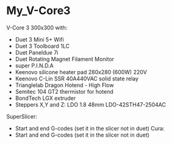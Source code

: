 # My_V-Core3
V-Core 3 300x300 with:
 - Duet 3 Mini 5+ Wifi
 - Duet 3 Toolboard 1LC
 - Duet Paneldue 7i
 - Duet Rotating Magnet Filament Monitor
 - super P.I.N.D.A
 - Keenovo silicone heater pad 280x280 (600W) 220V
 - Keenovo C-Lin SSR 40A440VAC solid state relay
 - Trianglelab Dragon Hotend - High Flow
 - Semitec 104 GT2 thermistor for hotend
 - BondTech LGX extruder
 - Steppers X,Y and Z: LDO 1.8 48mm LDO-42STH47-2504AC

SuperSlicer:
 - Start and end G-codes (set it in the slicer not in duet)
Cura:
 - Start and end G-codes (set it in the slicer not in duet)

